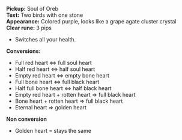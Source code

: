 **Pickup:** Soul of Oreb
<br>
**Text:** Two birds with one stone
<br>
**Appearance:** Colored purple, looks like a grape agate cluster crystal
<br>
**Clear rune:** 3 pips

- Switches all your health.

**Conversions:**
- Full red heart <=> full soul heart
- Half red heart <=> half soul heart
- Empty red heart <=> empty bone heart
- Full bone heart <=> full black heart
- Half full bone heart <=> half black heart
- Empty red heart + rotten heart => full black heart
- Bone heart + rotten heart => full black heart
- Eternal heart => golden heart

**Non conversion**
- Golden heart = stays the same